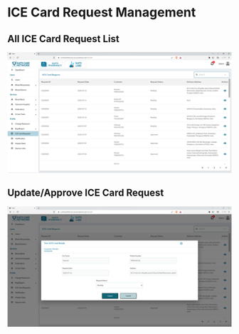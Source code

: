 # ICE Card Request Management

## All ICE Card Request List

![Logo](./images/admin/ICE.png)

## Update/Approve ICE Card Request

![Logo](./images/admin/ICE-up.png)

